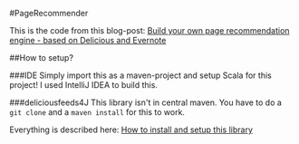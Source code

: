 #PageRecommender

This is the code from this blog-post: [Build your own page recommendation engine - based on Delicious and Evernote](http://mph-web.de/16-08-13_page_recommender_evernote)

##How to setup?

###IDE
Simply import this as a maven-project and setup Scala for this project! I used IntelliJ IDEA to build this.

###deliciousfeeds4J
This library isn't in central maven. You have to do a ``git clone`` and a ``maven install`` for this to work.

Everything is described here: [How to install and setup this library](https://github.com/p-meier/deliciousfeeds4J#how-to-install-and-setup-this-library)